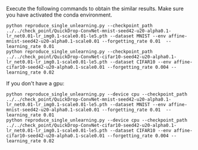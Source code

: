 Execute the following commands to obtain the similar results.
Make sure you have activated the conda environment.

`python reproduce_single_unlearning.py --checkpoint_path ../../check_point/QuickDrop-ConvNet-mnist-seed42-u20-alpha0.1-lr_net0.01-lr_img0.1-scale0.01-le5.pth --dataset MNIST --env affine-mnist-seed42-u20-alpha0.1-scale0.01 --forgetting_rate 0.01  --learning_rate 0.01`\
`python reproduce_single_unlearning.py --checkpoint_path ../../check_point/QuickDrop-ConvNet-cifar10-seed42-u20-alpha0.1-lr_net0.01-lr_img0.1-scale0.01-le5.pth --dataset CIFAR10 --env affine-cifar10-seed42-u20-alpha0.1-scale0.01 --forgetting_rate 0.004 --learning_rate 0.02`

If you don't have a gpu:

`python reproduce_single_unlearning.py --device cpu --checkpoint_path ../../check_point/QuickDrop-ConvNet-mnist-seed42-u20-alpha0.1-lr_net0.01-lr_img0.1-scale0.01-le5.pth --dataset MNIST --env affine-mnist-seed42-u20-alpha0.1-scale0.01 --forgetting_rate 0.01  --learning_rate 0.01`\
`python reproduce_single_unlearning.py --device cpu --checkpoint_path ../../check_point/QuickDrop-ConvNet-cifar10-seed42-u20-alpha0.1-lr_net0.01-lr_img0.1-scale0.01-le5.pth --dataset CIFAR10 --env affine-cifar10-seed42-u20-alpha0.1-scale0.01 --forgetting_rate 0.004 --learning_rate 0.02`